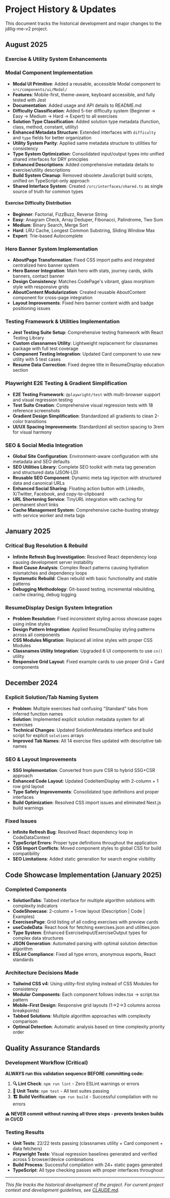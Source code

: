 # Project History & Updates

This document tracks the historical development and major changes to the jdilig-me-v2 project.

## August 2025

### Exercise & Utility System Enhancements

### Modal Component Implementation
- **Modal UI Primitive**: Added a reusable, accessible Modal component to `src/components/ui/Modal/`
- **Features**: Mobile-first, theme-aware, keyboard accessible, and fully tested with Jest
- **Documentation**: Added usage and API details to README.md
- **Difficulty Classification**: Added 5-tier difficulty system (Beginner → Easy → Medium → Hard → Expert) to all exercises
- **Solution Type Classification**: Added solution type metadata (function, class, method, constant, utility) 
- **Enhanced Metadata Structure**: Extended interfaces with `difficulty` and `type` fields for better organization
- **Utility System Parity**: Applied same metadata structure to utilities for consistency
- **Type System Optimization**: Consolidated input/output types into unified shared interfaces for DRY principles
- **Enhanced Descriptions**: Added comprehensive metadata details to exercise/utility descriptions
- **Build System Cleanup**: Removed obsolete JavaScript build scripts, unified on TypeScript-only approach
- **Shared Interface System**: Created `/src/interfaces/shared.ts` as single source of truth for common types

#### Exercise Difficulty Distribution
- **Beginner**: Factorial, FizzBuzz, Reverse String
- **Easy**: Anagram Check, Array Deduper, Fibonacci, Palindrome, Two Sum
- **Medium**: Binary Search, Merge Sort  
- **Hard**: LRU Cache, Longest Common Substring, Sliding Window Max
- **Expert**: Trie-based Autocomplete

### Hero Banner System Implementation
- **AboutPage Transformation**: Fixed CSS import paths and integrated centralized hero banner system
- **Hero Banner Integration**: Main hero with stats, journey cards, skills banners, contact banner
- **Design Consistency**: Matches CodePage's vibrant, glass morphism style with responsive grids
- **AboutContent Modularization**: Created reusable AboutContent component for cross-page integration
- **Layout Improvements**: Fixed hero banner content width and badge positioning issues

### Testing Framework & Utilities Implementation
- **Jest Testing Suite Setup**: Comprehensive testing framework with React Testing Library
- **Custom classnames Utility**: Lightweight replacement for classnames package with full test coverage
- **Component Testing Integration**: Updated Card component to use new utility with 5 test cases
- **Resume Data Correction**: Fixed degree title in ResumeDisplay education section

### Playwright E2E Testing & Gradient Simplification
- **E2E Testing Framework**: `@playwright/test` with multi-browser support and visual regression testing
- **Test Suite Creation**: Comprehensive visual regression tests with 18 reference screenshots
- **Gradient Design Simplification**: Standardized all gradients to clean 2-color transitions
- **UI/UX Spacing Improvements**: Standardized all section spacing to 3rem for visual harmony

### SEO & Social Media Integration
- **Global Site Configuration**: Environment-aware configuration with site metadata and SEO defaults
- **SEO Utilities Library**: Complete SEO toolkit with meta tag generation and structured data (JSON-LD)
- **Reusable SEO Component**: Dynamic meta tag injection with structured data and canonical URLs
- **Enhanced Social Sharing**: Floating action button with LinkedIn, X/Twitter, Facebook, and copy-to-clipboard
- **URL Shortening Service**: TinyURL integration with caching for permanent short links
- **Cache Management System**: Comprehensive cache-busting strategy with service worker and meta tags

## January 2025

### Critical Bug Resolution & Rebuild
- **Infinite Refresh Bug Investigation**: Resolved React dependency loop causing development server instability
- **Root Cause Analysis**: Complex React patterns causing hydration mismatches and dependency loops
- **Systematic Rebuild**: Clean rebuild with basic functionality and stable patterns
- **Debugging Methodology**: Git-based testing, incremental rebuilding, cache clearing, debug logging

### ResumeDisplay Design System Integration
- **Problem Resolution**: Fixed inconsistent styling across showcase pages using inline styles
- **Design Pattern Integration**: Applied ResumeDisplay styling patterns across all components
- **CSS Modules Migration**: Replaced all inline styles with proper CSS Modules
- **Classnames Utility Integration**: Upgraded 6 UI components to use `cn()` utility
- **Responsive Grid Layout**: Fixed example cards to use proper Grid + Card components

## December 2024

### Explicit Solution/Tab Naming System
- **Problem**: Multiple exercises had confusing "Standard" tabs from inferred function names
- **Solution**: Implemented explicit solution metadata system for all exercises
- **Technical Changes**: Updated SolutionMetadata interface and build script for explicit `solutions` arrays
- **Improved Tab Names**: All 14 exercise files updated with descriptive tab names

### SEO & Layout Improvements
- **SSG Implementation**: Converted from pure CSR to hybrid SSG+CSR approach
- **Enhanced Code Layout**: Updated CodeItemDisplay with 2-column + 1 row grid layout
- **Type Safety Improvements**: Consolidated type definitions and proper interfaces
- **Build Optimization**: Resolved CSS import issues and eliminated Next.js build warnings

### Fixed Issues
- **Infinite Refresh Bug**: Resolved React dependency loop in CodeDataContext
- **TypeScript Errors**: Proper type definitions throughout the application
- **CSS Import Conflicts**: Moved component styles to global CSS for build compatibility
- **SEO Limitations**: Added static generation for search engine visibility

## Code Showcase Implementation (January 2025)

### Completed Components
- **SolutionTabs**: Tabbed interface for multiple algorithm solutions with complexity indicators
- **CodeShowcase**: 2-column + 1-row layout (Description | Code | Examples) 
- **ExercisesPage**: Grid listing of all coding exercises with preview cards
- **useCodeData**: React hook for fetching exercises.json and utilities.json
- **Type System**: Enhanced ExerciseInput/ExerciseOutput types for complex data structures
- **JSON Generation**: Automated parsing with optimal solution detection algorithm
- **ESLint Compliance**: Fixed all type errors, anonymous exports, React standards

### Architecture Decisions Made
- **Tailwind CSS v4**: Using utility-first styling instead of CSS Modules for consistency
- **Modular Components**: Each component follows index.tsx → script.tsx pattern
- **Mobile-First Design**: Responsive grid layouts (1→2→3 columns across breakpoints)
- **Tabbed Solutions**: Multiple algorithm approaches with complexity comparison
- **Optimal Detection**: Automatic analysis based on time complexity priority order

## Quality Assurance Standards

### Development Workflow (Critical)
**ALWAYS run this validation sequence BEFORE committing code:**

1. **🔍 Lint Check**: `npm run lint` - Zero ESLint warnings or errors
2. **🧪 Unit Tests**: `npm test` - All test suites passing
3. **🏗️ Build Verification**: `npm run build` - Successful compilation with no errors

**⚠️ NEVER commit without running all three steps - prevents broken builds in CI/CD**

### Testing Results
- **Unit Tests**: 22/22 tests passing (classnames utility + Card component + data fetchers)
- **Playwright Tests**: Visual regression baselines generated and verified across 5 browser/device combinations
- **Build Process**: Successful compilation with 24+ static pages generated
- **TypeScript**: All type checking passes with proper interfaces throughout

---
*This file tracks the historical development of the project. For current project context and development guidelines, see [CLAUDE.md](./CLAUDE.md).*